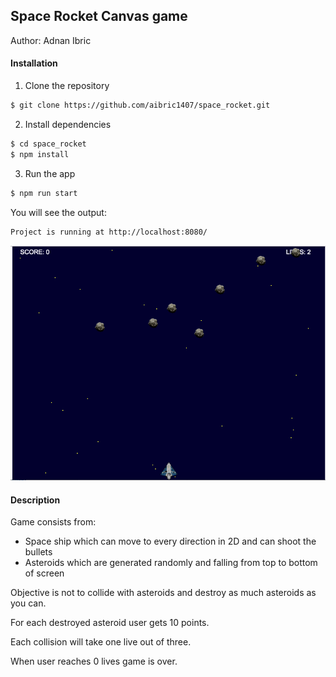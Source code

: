 ## Space Rocket Canvas game

Author: Adnan Ibric

#### Installation

1. Clone the repository

```sh
$ git clone https://github.com/aibric1407/space_rocket.git
```

2. Install dependencies

```sh
$ cd space_rocket
$ npm install
```

3. Run the app

```sh
$ npm run start
```

You will see the output:

```
Project is running at http://localhost:8080/

```

![Game](game.png)

#### Description

Game consists from:

- Space ship which can move to every direction in 2D and can shoot the bullets
- Asteroids which are generated randomly and falling from top to bottom of screen

Objective is not to collide with asteroids and destroy as much asteroids as you can.

For each destroyed asteroid user gets 10 points.

Each collision will take one live out of three.

When user reaches 0 lives game is over.
